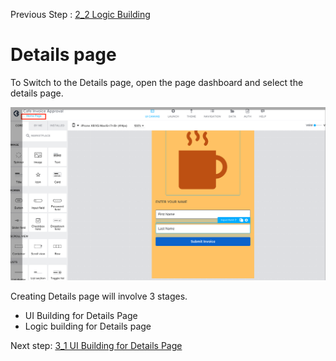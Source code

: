 Previous Step : <a href="https://github.com/SAP-samples/process-automation-enablement/blob/main/Workshops/LCNC_Roadshow%20-%20simplified/Build%20Apps/2%20Home%20Page/2_2%20Logic%20Building/Readme.md"> 2_2 Logic Building</a>

# Details page

To Switch to the Details page, open the page dashboard and select the details page.


![Pagedashboard](Images/Screenshot%202022-09-20%20at%2022.01.58.png)

Creating Details page will involve 3 stages. <br>
  - UI Building for Details Page<br>
  - Logic building for Details page<br>

Next step: <a href="https://github.com/SAP-samples/process-automation-enablement/blob/main/Workshops/LCNC_Roadshow%20-%20simplified/Build%20Apps/3%20Details%20Page/3_1%20UI%20Building%20for%20Details%20page/Readme.md">3_1 UI Building for Details Page</a>
